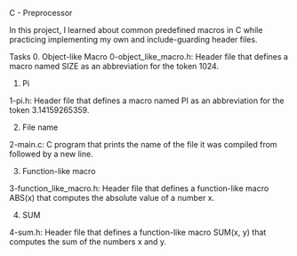 C - Preprocessor

In this project, I learned about common predefined macros in C while practicing implementing my own and include-guarding header files.

Tasks
0. Object-like Macro
0-object_like_macro.h: Header file that defines a macro named SIZE as an abbreviation for the token 1024.

1. Pi

1-pi.h: Header file that defines a macro named PI as an abbreviation for the token 3.14159265359.

2. File name

2-main.c: C program that prints the name of the file it was compiled from followed by a new line.

3. Function-like macro

3-function_like_macro.h: Header file that defines a function-like macro ABS(x) that computes the absolute value of a number x.

4. SUM

4-sum.h: Header file that defines a function-like macro SUM(x, y) that computes the sum of the numbers x and y.
